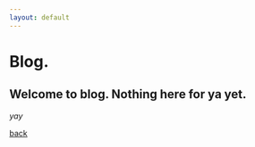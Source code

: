 ```yaml
---
layout: default
---
```


# [](#header-1)Blog.


## Welcome to blog. Nothing here for ya yet.

_yay_

[back](./)
